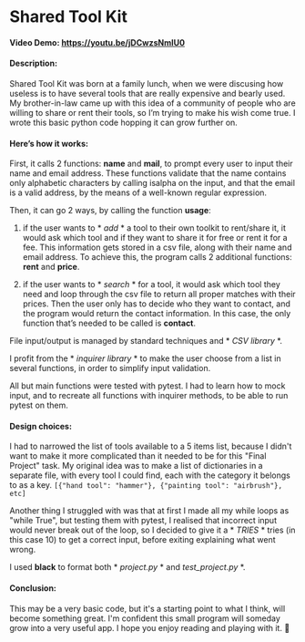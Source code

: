 # Shared Tool Kit
#### Video Demo:  <https://youtu.be/jDCwzsNmIU0>
#### Description:
Shared Tool Kit was born at a family lunch, when we were discusing how useless is to have several tools that are really expensive and bearly used. My brother-in-law came up with this idea of a community of people who are willing to share or rent their tools, so I’m trying to make his wish come true. I wrote this basic python code hopping it can grow further on.

#### Here’s how it works:
First, it calls 2 functions: **name** and **mail**, to prompt every user to input their name and email address. These functions validate that the name contains only alphabetic characters by calling isalpha on the input, and that the email is a valid address, by the means of a well-known regular expression.

Then, it can go 2 ways, by calling the function **usage**:

1. if the user wants to * *add* * a tool to their own toolkit to rent/share it, it would ask which tool and if they want to share it for free or rent it for a fee. This information gets stored in a csv file, along with their name and email address.
To achieve this, the program calls 2 additional functions: **rent** and **price**. 

2. if the user wants to * *search* * for a tool, it would ask which tool they need and loop through the csv file to return all proper matches with their prices. Then the user only has to decide who they want to contact, and the program would return the contact information.
In this case, the only function that’s needed to be called is **contact**.

File input/output is managed by standard techniques and * *CSV library* *.

I profit from the * *inquirer library* * to make the user choose from a list in several functions, in order to simplify input validation.

All but main functions were tested with pytest.
I had to learn how to mock input, and to recreate all functions with inquirer methods, to be able to run pytest on them.


#### Design choices:
I had to narrowed the list of tools available to a 5 items list, because I didn't want to make it more complicated than it needed to be for this "Final Project" task. 
My original idea was to make a list of dictionaries in a separate file, with every tool I could find, each with the category it belongs to as a key. 
```[{"hand tool": "hammer"}, {"painting tool": "airbrush"}, etc]```

Another thing I struggled with was that at first I made all my while loops as "while True", but testing them with pytest, I realised that incorrect input would never break out of the loop, so I decided to give it a * *TRIES* * tries (in this case 10) to get a correct input, before exiting explaining what went wrong.

I used **black** to format both * *project.py* * and *test_project.py* *.


#### Conclusion:
This may be a very basic code, but it's a starting point to what I think, will become something great.
I'm confident this small program will someday grow into a very useful app.
I hope you enjoy reading and playing with it. :hugs:
